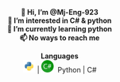 <p align='center'>
  <b>👋 Hi, I’m @Mj-Eng-923</b><br>
  <b>👀 I’m interested in C# & python</b><br>
  <b>🌱 I’m currently learning python</b><br>
  <b>📫 No ways to reach me</b><br>
</p>

<p align="center">
	<b>Languages</b>
	<br>
	<code><img height="25" src="https://raw.githubusercontent.com/github/explore/80688e429a7d4ef2fca1e82350fe8e3517d3494d/topics/python/python.png"></code>&nbsp;|
	<code><img height="25" src="https://raw.githubusercontent.com/github/explore/80688e429a7d4ef2fca1e82350fe8e3517d3494d/topics/csharp/csharp.png"></code>&nbsp;
	Python | C#
</p>
